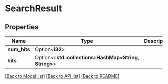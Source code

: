 # SearchResult

## Properties

Name | Type | Description | Notes
------------ | ------------- | ------------- | -------------
**num_hits** | Option<**i32**> |  | [optional]
**hits** | Option<**::std::collections::HashMap<String, String>**> |  | [optional]

[[Back to Model list]](../README.md#documentation-for-models) [[Back to API list]](../README.md#documentation-for-api-endpoints) [[Back to README]](../README.md)


